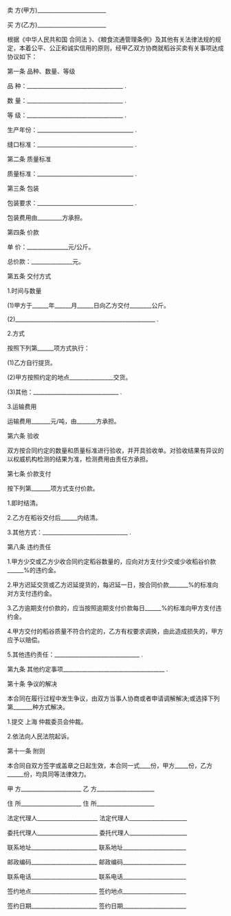 
 


卖 方(甲方)_________________________


买 方(乙方)_________________________


根据《中华人民共和国
合同法
》、《粮食流通管理条例》及其他有关法律法规的规定，本着公平、公正和诚实信用的原则，经甲乙双方协商就稻谷买卖有关事项达成协议如下：


第一条 品种、数量、等级


品 种：___________________________________ .


数 量：___________________________________ .


等 级：___________________________________ .


生产年份：___________________________________ .


缝口标准：___________________________________ .


第二条 质量标准


质量标准：___________________________________ .


第三条 包装


包装要求：___________________________________ .


包装费用由_________方承担。


第四条 价款


单 价：_______________元/公斤。


总价款：_______________元。


第五条 交付方式


1.时间与数量


(1)甲方于______年______月______日向乙方交付________公斤。


(2)___________________________________________________ .


2.方式


按照下列第______项方式执行：


(1)乙方自行提货。


(2)甲方按照约定的地点________________交货。


(3)其他：_______________________________ .


3.运输费用


运输费用_______元/吨，由_______方承担。


第六条 验收


双方按合同约定的数量和质量标准进行验收，并开具验收单。对验收结果有异议的以权威机构检测的结果为准，检测费用由责任方承担。


第七条 价款支付


按下列第_______项方式支付价款。


1.即时结清。


2.乙方在稻谷交付后______内结清。


3.其他方式：_______________________________ .


第八条 违约责任


1.甲方少交或乙方少收合同约定稻谷数量的，应向对方支付少交或少收稻谷价款______%的违约金。


2.甲方迟延交货或乙方迟延提货的，每迟延一日，按合同价款_______%的标准向对方支付违约金。


3.乙方逾期支付价款的，应当按照逾期支付价款每日______%的标准向甲方支付违约金。


4.甲方交付的稻谷质量不符合约定的，乙方有权要求调换，由此造成损失的，甲方应予以赔偿。


5.其他违约责任：_______________________________ .


第九条 其他约定事项_____________________________________ .


第十条 争议的解决


本合同在履行过程中发生争议，由双方当事人协商或者申请调解解决;或选择下列第_______种方式解决。


1.提交
上海
仲裁委员会仲裁。


2.依法向人民法院起诉。


第十一条 附则


本合同自双方签字或盖章之日起生效，本合同一式____份，甲方_____份，乙方______份，均具同等法律效力。


甲 方______________________ 乙 方_____________________


住 所______________________ 住 所_____________________


法定代理人______________________ 法定代理人_____________________


委托代理人______________________ 委托代理人_____________________


联系地址________________________ 联系地址_______________________


邮政编码________________________ 邮政编码_______________________


联系电话________________________ 联系电话_______________________


签约地点________________________ 签约地点_______________________


签约日期________________________ 签约日期_______________________
 


 

 
 
 
 
 
  


  
 

  


  


  
 
 
 
 

